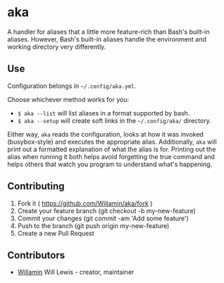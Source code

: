 # aka

A handler for aliases that a little more feature-rich than Bash's built-in aliases. However, Bash's built-in aliases handle the environment and working directory very differently.

## Use

Configuration belongs in `~/.config/aka.yml`.

Choose whichever method works for you:
  - `$ aka --list` will list aliases in a format supported by bash.
  - `$ aka --setup` will create soft links in the `~/.config/aka/` directory.

Either way, `aka` reads the configuration, looks at how it was invoked (busybox-style) and executes the appropriate alias. Additionally, `aka` will print out a formatted explanation of what the alias is for. Printing out the alias when running it both helps avoid forgetting the true command and helps others that watch you program to understand what's happening.

## Contributing

1. Fork it ( https://github.com/Willamin/aka/fork )
2. Create your feature branch (git checkout -b my-new-feature)
3. Commit your changes (git commit -am 'Add some feature')
4. Push to the branch (git push origin my-new-feature)
5. Create a new Pull Request

## Contributors

- [Willamin](https://github.com/Willamin) Will Lewis - creator, maintainer
